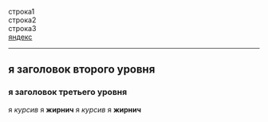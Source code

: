 строка1  
строка2 <br>
строка3  
[яндекс](https://www.yandex.ru "Я есть ЯНДЕКС!")

---

## я заголовок второго уровня
### я заголовок третьего уровня

я _курсив_ я __жирнич__
я *курсив* я **жирнич**